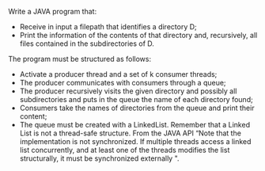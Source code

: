 Write a JAVA program that:
- Receive in input a filepath that identifies a directory D;
- Print the information of the contents of that directory and, recursively, all files contained in the subdirectories of D.

The program must be structured as follows:
- Activate a producer thread and a set of k consumer threads;
- The producer communicates with consumers through a queue;
- The producer recursively visits the given directory and possibly all subdirectories and puts in the queue the name of each directory found;
- Consumers take the names of directories from the queue and print their content;
- The queue must be created with a LinkedList. Remember that a Linked List is not a thread-safe structure. 
  From the JAVA API “Note that the implementation is not synchronized. 
  If multiple threads access a linked list concurrently, and at least one of the threads modifies the list structurally, it must be synchronized externally ".
